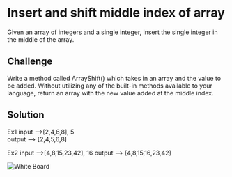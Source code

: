 # Insert and shift middle index of array
Given an array of integers and a single integer, insert the single integer in the middle of the array.

## Challenge
Write a method called ArrayShift() which takes in an array and the value to be added. Without utilizing any of the built-in methods available to your language, return an array with the new value added at the middle index.

## Solution
Ex1
input -->[2,4,6,8], 5	
output --> [2,4,5,6,8]

Ex2
input -->[4,8,15,23,42], 16	
output --> [4,8,15,16,23,42]

![White Board](https://github.com/chillbnel/Data-Structures-and-Algorithms/blob/master/assets/array_shift.jpg)
